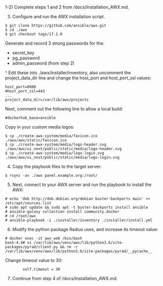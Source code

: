 
1-2) Complete steps 1 and 2 from /docs/Installation_AWX.md.

3) Configure and run the AWX installation script.
```
$ git clone https://github.com/ansible/awx.git
$ cd ./awx
$ git checkout tags/17.1.0
```

Generate and record 3 strong passwords for the:
- secret_key
- pg_password
- admin_password (from step 2)

^ Edit these into ./awx/installer/inventory, also uncomment the project_data_dir line and change the host_port and host_port_ssl values:
```
host_port=8080
#host_port_ssl=443
...
project_data_dir=/var/lib/awx/projects
```

Next, comment out the following line to allow a local build:
```
#dockerhub_base=ansible
```

Copy in your custom media logos:
```
$ cp ./create-awx-system/media/favicon.ico ./awx/awx/static/favicon.ico
$ cp ./create-awx-system/media/logo-header.svg ./awx/awx/ui_next/public/static/media/logo-header.svg
$ cp ./create-awx-system/media/logo-login.svg ./awx/awx/ui_next/public/static/media/logo-login.svg
```

4) Copy the playbook files to the target server:
```
$ rsync -av ./awx panel.example.org:/root/
```

5) Next, connect to your AWX server and run the playbook to install the AWX:
```
# echo 'deb http://deb.debian.org/debian buster-backports main' >> /etc/apt/sources.list
# sudo apt update && sudo apt -t buster-backports install ansible
# ansible-galaxy collection install community.docker
# cd /root/awx
# ansible-playbook -i ./installer/inventory ./installer/install.yml
```


6) Modify the python package Radius uses, and increase its timeout value:
```
# docker exec -it awx_web /bin/bash
bash-4.4# vi /var/lib/awx/venv/awx/lib/python3.6/site-packages/pyrad/client.py && rm -r /var/lib/awx/venv/awx/lib/python3.6/site-packages/pyrad/__pycache__
```

Change timeout value to 30:
```
        self.timeout = 30
```

7) Continue from step 4 of /docs/Installation_AWX.md.

